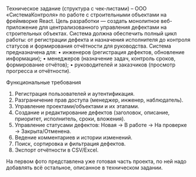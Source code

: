 Техническое задание (структура с чек-листами) – ООО «СистемаКонтроля» по работе с строительными объектами на фреймворке React.
Цель разработки — создать монолитное веб-приложение для централизованного управления дефектами на строительных объектах. Система должна обеспечить полный цикл работы: от регистрации дефекта и назначения исполнителя до контроля статусов и формирования отчётности для руководства.
Система предназначена для:
•	инженеров (регистрация дефектов, обновление информации);
•	менеджеров (назначение задач, контроль сроков, формирование отчётов);
•	руководителей и заказчиков (просмотр прогресса и отчётности).

Функциональные требования
1.	Регистрация пользователей и аутентификация.
2.	Разграничение прав доступа (менеджер, инженер, наблюдатель).
3.	Управление проектами/объектами и их этапами.
4.	Создание и редактирование дефектов (заголовок, описание, приоритет, исполнитель, сроки, вложения).
5.	Управление статусами дефектов: Новая → В работе → На проверке → Закрыта/Отменена.
6.	Ведение комментариев и истории изменений.
7.	Поиск, сортировка и фильтрация дефектов.
8.	Экспорт отчётности в CSV/Excel.

На первом фото представлена уже готовая часть проекта, по ней надо добавлять всё остальное, описанное в техническом задании.
